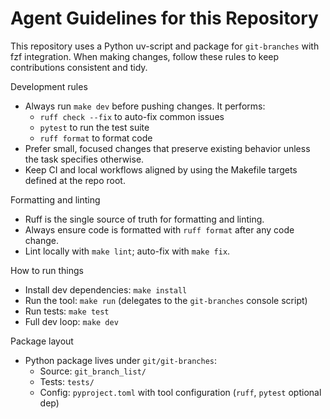 # Agent Guidelines for this Repository

This repository uses a Python uv-script and package for `git-branches` with fzf integration. When making changes, follow these rules to keep contributions consistent and tidy.

Development rules

- Always run `make dev` before pushing changes. It performs:
  - `ruff check --fix` to auto-fix common issues
  - `pytest` to run the test suite
  - `ruff format` to format code
- Prefer small, focused changes that preserve existing behavior unless the task specifies otherwise.
- Keep CI and local workflows aligned by using the Makefile targets defined at the repo root.

Formatting and linting

- Ruff is the single source of truth for formatting and linting.
- Always ensure code is formatted with `ruff format` after any code change.
- Lint locally with `make lint`; auto-fix with `make fix`.

How to run things

- Install dev dependencies: `make install`
- Run the tool: `make run` (delegates to the `git-branches` console script)
- Run tests: `make test`
- Full dev loop: `make dev`

Package layout

- Python package lives under `git/git-branches`:
  - Source: `git_branch_list/`
  - Tests: `tests/`
  - Config: `pyproject.toml` with tool configuration (`ruff`, `pytest` optional dep)
